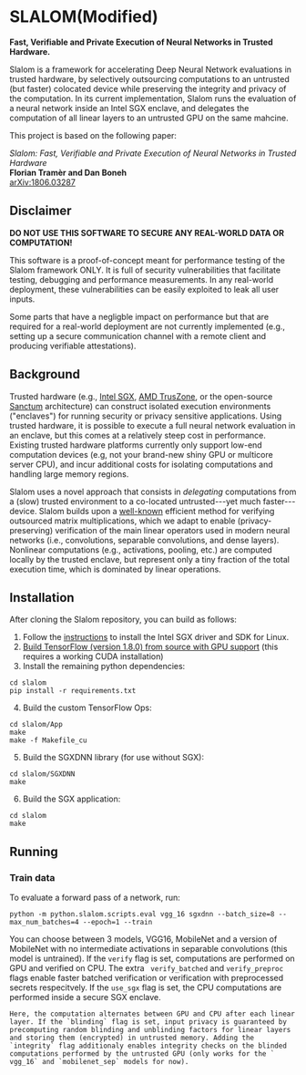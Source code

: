 # SLALOM(Modified)
**Fast, Verifiable and Private Execution of Neural Networks in Trusted Hardware.**

Slalom is a framework for accelerating Deep Neural Network evaluations in trusted hardware, by selectively outsourcing computations to an untrusted (but faster) colocated device while preserving the integrity and privacy of the computation.
In its current implementation, Slalom runs the evaluation of a neural network inside an Intel SGX enclave, and delegates the computation of all linear layers to an untrusted GPU on the same mahcine.

This project is based on the following paper:

*Slalom: Fast, Verifiable and Private Execution of Neural Networks in Trusted Hardware* </br>
**Florian Tramèr and Dan Boneh** </br>
[arXiv:1806.03287](http://arxiv.org/abs/1806.03287)

## Disclaimer

**DO NOT USE THIS SOFTWARE TO SECURE ANY 
REAL-WORLD DATA OR COMPUTATION!**

This software is a proof-of-concept meant for 
performance testing of the Slalom framework ONLY.
It is full of security vulnerabilities that 
facilitate testing, debugging and performance 
measurements. In any real-world deployment, 
these vulnerabilities can be easily exploited 
to leak all user inputs. 

Some parts that have a negligble impact on performance but that are required for a real-world deployment are not currently implemented (e.g., setting up a secure communication channel with a remote client and producing verifiable attestations).

## Background
Trusted hardware (e.g., [Intel SGX](https://software.intel.com/en-us/sgx), [AMD TrusZone](https://www.amd.com/en/technologies/security), or the open-source [Sanctum](https://eprint.iacr.org/2015/564.pdf) architecture) can construct isolated execution environments ("enclaves") for running security or privacy sensitive applications. Using trusted hardware, it is possible to execute a full neural network evaluation in an enclave, but this comes at a relatively steep cost in performance. Existing trusted hardware platforms currently only support low-end computation devices (e.g, not your brand-new shiny GPU or multicore server CPU), and incur additional costs for isolating computations and handling large memory regions.

Slalom uses a novel approach that consists in *delegating* computations from a (slow) trusted environment to a co-located untrusted---yet much faster---device. Slalom builds upon a [well-known](https://en.wikipedia.org/wiki/Freivalds%27_algorithm) efficient method for verifying outsourced matrix multiplications, which we adapt to enable (privacy-preserving) verification of the main linear operators used in modern neural networks (i.e., convolutions, separable convolutions, and dense layers). Nonlinear computations (e.g., activations, pooling, etc.) are computed locally by the trusted enclave, but represent only a tiny fraction of the total execution time, which is dominated by linear operations. 

## Installation

After cloning the Slalom repository, you can build as follows:

1. Follow the [instructions](https://github.com/intel/linux-sgx) to install the Intel SGX driver and SDK for Linux.
2. [Build TensorFlow (version 1.8.0) from source with GPU support](https://www.tensorflow.org/install/install_sources) (this requires a working CUDA installation)
3. Install the remaining python dependencies:
```
cd slalom
pip install -r requirements.txt
```
4. Build the custom TensorFlow Ops:
```
cd slalom/App
make
make -f Makefile_cu
```
5. Build the SGXDNN library (for use without SGX):
```
cd slalom/SGXDNN
make
```
6. Build the SGX application:
```
cd slalom
make
```

## Running

### Train data
To evaluate a forward pass of a network, run:
```
python -m python.slalom.scripts.eval vgg_16 sgxdnn --batch_size=8 --max_num_batches=4 --epoch=1 --train
```
You can choose between 3 models, VGG16, MobileNet and a version of MobileNet with no intermediate activations in separable convolutions (this model is untrained). If the `verify` flag is set, computations are performed on GPU and verified on CPU. The extra ` verify_batched` and `verify_preproc` flags enable faster batched verification or verification with preprocessed secrets respecitvely. If the `use_sgx` flag is set, the CPU computations are performed inside a secure SGX enclave.

```
Here, the computation alternates between GPU and CPU after each linear layer. If the `blinding` flag is set, input privacy is guaranteed by precomputing random blinding and unblinding factors for linear layers and storing them (encrypted) in untrusted memory. Adding the `integrity` flag additionaly enables integrity checks on the blinded computations performed by the untrusted GPU (only works for the ` vgg_16` and `mobilenet_sep` models for now).
